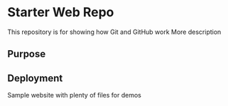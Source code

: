 # Starter Web Repo

This repository is for showing how Git and GitHub work
More description

## Purpose

## Deployment

Sample website with plenty of files for demos
